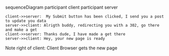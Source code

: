 sequenceDiagram
    participant client
    participant server

    client->>server:  My Submit button has been clicked, I send you a post to update you data
    server->>client: Alrigth buddy, redirecting you with a 302, go there and make a get
    client->>server: Thanks dude, I have made a get there
    server->>client: Hey, your new page is ready
Note right of client: Client Browser gets the new page
